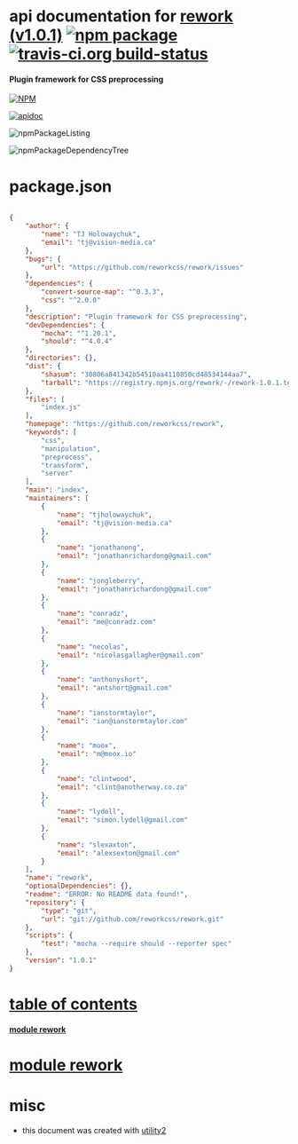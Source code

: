 # api documentation for  [rework (v1.0.1)](https://github.com/reworkcss/rework)  [![npm package](https://img.shields.io/npm/v/npmdoc-rework.svg?style=flat-square)](https://www.npmjs.org/package/npmdoc-rework) [![travis-ci.org build-status](https://api.travis-ci.org/npmdoc/node-npmdoc-rework.svg)](https://travis-ci.org/npmdoc/node-npmdoc-rework)
#### Plugin framework for CSS preprocessing

[![NPM](https://nodei.co/npm/rework.png?downloads=true)](https://www.npmjs.com/package/rework)

[![apidoc](https://npmdoc.github.io/node-npmdoc-rework/build/screenCapture.buildNpmdoc.browser._2Fhome_2Ftravis_2Fbuild_2Fnpmdoc_2Fnode-npmdoc-rework_2Ftmp_2Fbuild_2Fapidoc.html.png)](https://npmdoc.github.io/node-npmdoc-rework/build/apidoc.html)

![npmPackageListing](https://npmdoc.github.io/node-npmdoc-rework/build/screenCapture.npmPackageListing.svg)

![npmPackageDependencyTree](https://npmdoc.github.io/node-npmdoc-rework/build/screenCapture.npmPackageDependencyTree.svg)



# package.json

```json

{
    "author": {
        "name": "TJ Holowaychuk",
        "email": "tj@vision-media.ca"
    },
    "bugs": {
        "url": "https://github.com/reworkcss/rework/issues"
    },
    "dependencies": {
        "convert-source-map": "^0.3.3",
        "css": "^2.0.0"
    },
    "description": "Plugin framework for CSS preprocessing",
    "devDependencies": {
        "mocha": "^1.20.1",
        "should": "^4.0.4"
    },
    "directories": {},
    "dist": {
        "shasum": "30806a841342b54510aa4110850cd48534144aa7",
        "tarball": "https://registry.npmjs.org/rework/-/rework-1.0.1.tgz"
    },
    "files": [
        "index.js"
    ],
    "homepage": "https://github.com/reworkcss/rework",
    "keywords": [
        "css",
        "manipulation",
        "preprocess",
        "transform",
        "server"
    ],
    "main": "index",
    "maintainers": [
        {
            "name": "tjholowaychuk",
            "email": "tj@vision-media.ca"
        },
        {
            "name": "jonathanong",
            "email": "jonathanrichardong@gmail.com"
        },
        {
            "name": "jongleberry",
            "email": "jonathanrichardong@gmail.com"
        },
        {
            "name": "conradz",
            "email": "me@conradz.com"
        },
        {
            "name": "necolas",
            "email": "nicolasgallagher@gmail.com"
        },
        {
            "name": "anthonyshort",
            "email": "antshort@gmail.com"
        },
        {
            "name": "ianstormtaylor",
            "email": "ian@ianstormtaylor.com"
        },
        {
            "name": "moox",
            "email": "m@moox.io"
        },
        {
            "name": "clintwood",
            "email": "clint@anotherway.co.za"
        },
        {
            "name": "lydell",
            "email": "simon.lydell@gmail.com"
        },
        {
            "name": "slexaxton",
            "email": "alexsexton@gmail.com"
        }
    ],
    "name": "rework",
    "optionalDependencies": {},
    "readme": "ERROR: No README data found!",
    "repository": {
        "type": "git",
        "url": "git://github.com/reworkcss/rework.git"
    },
    "scripts": {
        "test": "mocha --require should --reporter spec"
    },
    "version": "1.0.1"
}
```



# <a name="apidoc.tableOfContents"></a>[table of contents](#apidoc.tableOfContents)

#### [module rework](#apidoc.module.rework)



# <a name="apidoc.module.rework"></a>[module rework](#apidoc.module.rework)



# misc
- this document was created with [utility2](https://github.com/kaizhu256/node-utility2)
